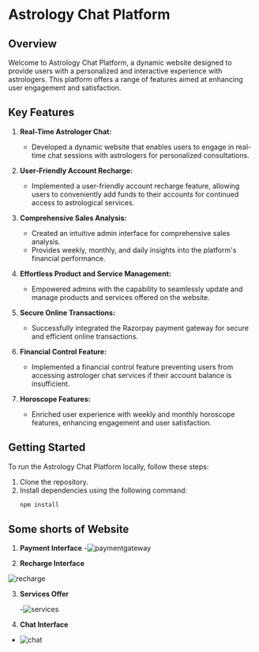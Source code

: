 # Astrology Chat Platform

## Overview

Welcome to Astrology Chat Platform, a dynamic website designed to provide users with a personalized and interactive experience with astrologers. This platform offers a range of features aimed at enhancing user engagement and satisfaction.

## Key Features

1. **Real-Time Astrologer Chat:**
   - Developed a dynamic website that enables users to engage in real-time chat sessions with astrologers for personalized consultations.

2. **User-Friendly Account Recharge:**
   - Implemented a user-friendly account recharge feature, allowing users to conveniently add funds to their accounts for continued access to astrological services.

3. **Comprehensive Sales Analysis:**
   - Created an intuitive admin interface for comprehensive sales analysis.
   - Provides weekly, monthly, and daily insights into the platform's financial performance.

4. **Effortless Product and Service Management:**
   - Empowered admins with the capability to seamlessly update and manage products and services offered on the website.

5. **Secure Online Transactions:**
   - Successfully integrated the Razorpay payment gateway for secure and efficient online transactions.

6. **Financial Control Feature:**
   - Implemented a financial control feature preventing users from accessing astrologer chat services if their account balance is insufficient.

7. **Horoscope Features:**
   - Enriched user experience with weekly and monthly horoscope features, enhancing engagement and user satisfaction.

## Getting Started

To run the Astrology Chat Platform locally, follow these steps:

1. Clone the repository.
2. Install dependencies using the following command:
   ```bash
   npm install


## Some shorts of Website

1. **Payment Interface**
   -![paymentgateway](https://github.com/Vicky8180/Astrology-Website-2/assets/76256436/ec769685-602e-404a-bd49-f8bfab50af23)
   
2. **Recharge Interface**
   
![recharge](https://github.com/Vicky8180/Astrology-Website-2/assets/76256436/49df0028-57b0-44ae-ac40-6d15e79c98cc)

3. **Services Offer**

   -![services](https://github.com/Vicky8180/Astrology-Website-2/assets/76256436/9a2c51df-9c0c-4deb-b9ec-e176e6df9a2c)

4. **Chat Interface**

  -   ![chat](https://github.com/Vicky8180/Astrology-Website-2/assets/76256436/6f7e238f-4530-4819-bbad-a713c23527cc)

